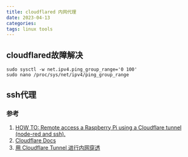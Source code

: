 ```yaml
---
title: cloudflared 内网代理
date: 2023-04-13  
categories: 
tags: linux tools
---
```


## cloudflared故障解决

```Shell
sudo sysctl -w net.ipv4.ping_group_range='0 100'
sudo nano /proc/sys/net/ipv4/ping_group_range
```

## ssh代理

### 参考  

1. [HOW TO: Remote access a Raspberry Pi using a Cloudflare tunnel (node-red and ssh).](https://www.youtube.com/watch?v=Z6b3l1z0N7w)
2. [Cloudflare Docs](https://developers.cloudflare.com/cloudflare-one/setup/)
3. [用 Cloudflare Tunnel 进行内网穿透](https://blog.outv.im/2021/cloudflared-tunnel/)

